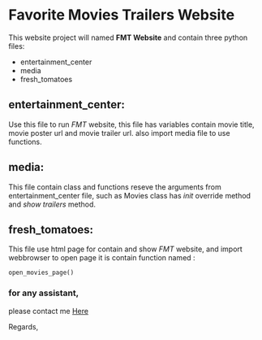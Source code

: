# Favorite Movies Trailers Website

This website project will named **FMT Website** and contain three python files: 

* entertainment_center
* media
* fresh_tomatoes

## entertainment_center: 

Use this file to run _FMT_ website, this file has variables contain movie title, movie poster url and movie trailer url. 
also import media file to use functions. 

## media: 

This file contain class and functions reseve the arguments from entertainment_center file,
such as Movies class has _init_ override method and _show trailers_ method.

## fresh_tomatoes: 

This file use html page for contain and show _FMT_ website, and import webbrowser to open page 
it is contain function named :

```
open_movies_page()

```

### for any assistant, 
please contact me [Here](abdullah2web@gmail.com)

Regards,
